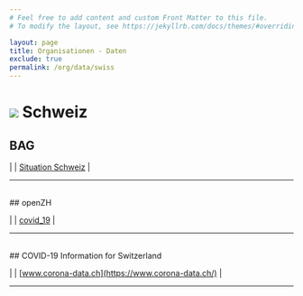 ```yaml
---
# Feel free to add content and custom Front Matter to this file.
# To modify the layout, see https://jekyllrb.com/docs/themes/#overriding-theme-defaults

layout: page
title: Organisationen - Daten
exclude: true
permalink: /org/data/swiss
---
```


# <img src="{{site.baseurl}}/assets/img/flaggen/ch.png"> Schweiz  

## BAG

| <i class="fas fa-globe"></i> | [Situation Schweiz](https://www.bag.admin.ch/bag/de/home/krankheiten/ausbrueche-epidemien-pandemien/aktuelle-ausbrueche-epidemien/novel-cov/situation-schweiz-und-international.html) |

---

<br/>
## openZH

| <i class="fab fa-github"></i> | [covid_19](https://github.com/openZH/covid_19) |

---

<br/>
## COVID-19 Information for Switzerland

| <i class="fas fa-globe"></i> | [www.corona-data.ch](https://www.corona-data.ch/) |

---

<br/>
